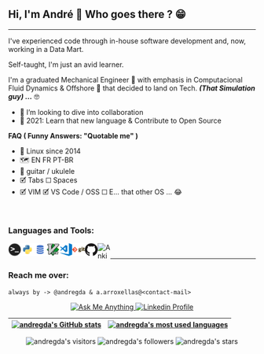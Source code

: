 ## Hi, I'm André 👋 Who goes there ? 😁 

<!--- So you also read others README.md files ? --->

---

I've experienced code through in-house software development and, now, working in a Data Mart.

Self-taught, I'm just an avid learner. 

I'm a graduated Mechanical Engineer 🌊 with emphasis in Computacional Fluid Dynamics & Offshore 💨 that decided to land on Tech. ***(That Simulation guy) ...*** 🤓

- 🔁 I’m looking to dive into collaboration
- 📆 2021: Learn that new language & Contribute to Open Source

**FAQ ( Funny Answers: "Quotable me" )**

- 🐧 Linux since 2014
- 🗺️ EN FR PT-BR
- 🎸 guitar / ukulele
- 🗹 Tabs ☐ Spaces
- 🗹 VIM 🗹 VS Code / OSS ☐ E... that other OS ... 😂

<br />

### Languages and Tools:

[<img align="left" alt="Terminal Shell" width="26px" src="https://raw.githubusercontent.com/github/explore/80688e429a7d4ef2fca1e82350fe8e3517d3494d/topics/terminal/terminal.png"
/>][github]

[<img align="left" alt="Python" width="26px" 
src="https://raw.githubusercontent.com/github/explore/80688e429a7d4ef2fca1e82350fe8e3517d3494d/topics/python/python.png"
/>][github] 

[<img align="left" alt="SQL" width="26px"
src="https://raw.githubusercontent.com/github/explore/80688e429a7d4ef2fca1e82350fe8e3517d3494d/topics/sql/sql.png"
/>][github]

[<img align="left" alt="VIM" width="26px"
src="https://raw.githubusercontent.com/github/explore/80688e429a7d4ef2fca1e82350fe8e3517d3494d/topics/vim/vim.png"
/>][github]

[<img align="left" alt="VS Code" width="26px" 
src="https://raw.githubusercontent.com/github/explore/80688e429a7d4ef2fca1e82350fe8e3517d3494d/topics/visual-studio-code/visual-studio-code.png"
/>][github] 

[<img align="left" alt="Git" width="26px" src="https://raw.githubusercontent.com/github/explore/80688e429a7d4ef2fca1e82350fe8e3517d3494d/topics/git/git.png" />][github]

[<img align="left" alt="GitHub" width="26px" src="https://raw.githubusercontent.com/github/explore/78df643247d429f6cc873026c0622819ad797942/topics/github/github.png"
/>][github]

[<img align="left" alt="Anki" width="26px" src="https://upload.wikimedia.org/wikipedia/commons/thumb/3/3d/Anki-icon.svg/64px-Anki-icon.svg.png"
/>][anki]

<br />

---

### Reach me over:

	always by -> @andregda & a.arroxellas@<contact-mail>
	
<p align="center">
	<a href="mailto:a.arroxellas@hotmail.com">
			<img alt="Ask Me Anything" src="https://img.shields.io/badge/-Ask_me_anything-gray?style=flat-square&logo=Gmail&logoColor=lightblue&link=mailto:a.arroxellas@gmail.com" />
	</a>
	<a href="https://www.linkedin.com/in/a-arroxellas">
		<img alt="Linkedin Profile" src="https://img.shields.io/badge/-Linkedin_Profile-0072b1?style=flat&logo=Linkedin&logoColor=white&link=https://www.linkedin.com/in/a-arroxellas" />
	</a>
		
<!--- [<img align="left" alt="André Arroxellas | LinkedIn" width="22px" src="https://cdn.jsdelivr.net/npm/simple-icons@v3/icons/linkedin.svg" />][linkedin]
/>
--->

<br />

<!--- Check the work of https://anuraghazra.github.io/case-studies/github-readme-stats --->
			
| [![andregda's GitHub stats](https://github-readme-stats.vercel.app/api?username=andregda&count_private=true&show_icons=true&hide=issues&hide_border=true&theme=dracula)](https://github.com/andregda?tab=repositories) | [![andregda's most used languages](https://github-readme-stats.vercel.app/api/top-langs/?username=andregda&layout=compact&hide_border=true&theme=dracula)](https://github.com/andregda?tab=repositories) |
|:-:|:-:|

<p align="center">
	<!--- Check the work of https://github.com/antonkomarev/github-profile-views-counter --->
	<img alt="andregda's visitors" src="https://komarev.com/ghpvc/?username=andregda&color=add8e6&style=flat-square&label=visitors" />
	<img alt="andregda's followers" src="https://img.shields.io/github/followers/andregda?color=lightblue&style=flat-square" />
	<img alt="andregda's stars" src="https://img.shields.io/github/stars/andregda?color=lightblue&style=flat-square" />
</p>

</details>

[anki]: https://github.com/ankitects/anki
[github]: https://github.com/andregda
[linkedin]: https://linkedin.com/in/a-arroxellas

